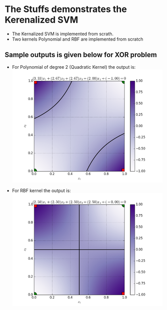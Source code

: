 # The Stuffs demonstrates the Kerenalized SVM
* The Kernalized SVM is implemented from scrath.
* Two kernels Polynomial and RBF are implemented from scratch

## Sample outputs is given below for XOR problem

- For Polynomial of degree 2 (Quadratic Kernel) the output is:
 ![alt tag]( https://github.com/Bismillah-Jan/Kernalized-SVM/blob/master/poly.png?raw=true)

- For RBF kernel the output is:
 ![alt tag](https://github.com/Bismillah-Jan/Kernalized-SVM/blob/master/rbf.png?raw=true)

